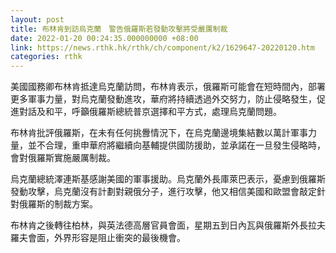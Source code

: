 ```yaml
---
layout: post
title: 布林肯到訪烏克蘭　警告俄羅斯若發動攻擊將受嚴厲制裁
date: 2022-01-20 00:24:35.000000000 +08:00
link: https://news.rthk.hk/rthk/ch/component/k2/1629647-20220120.htm
categories: rthk
---
```


美國國務卿布林肯抵達烏克蘭訪問，布林肯表示，俄羅斯可能會在短時間內，部署更多軍事力量，對烏克蘭發動進攻，華府將持續透過外交努力，防止侵略發生，促進對話及和平，呼籲俄羅斯總統普京選擇和平方式，處理烏克蘭問題。

布林肯批評俄羅斯，在未有任何挑釁情況下，在烏克蘭邊境集結數以萬計軍事力量，並不合理，重申華府將繼續向基輔提供國防援助，並承諾在一旦發生侵略時，會對俄羅斯實施嚴厲制裁。

烏克蘭總統澤連斯基感謝美國的軍事援助。烏克蘭外長庫萊巴表示，憂慮到俄羅斯發動攻擊，烏克蘭沒有計劃對親俄分子，進行攻擊，他又相信美國和歐盟會敲定針對俄羅斯的制裁方案。

布林肯之後轉往柏林，與英法德高層官員會面，星期五到日內瓦與俄羅斯外長拉夫羅夫會面，外界形容是阻止衝突的最後機會。
